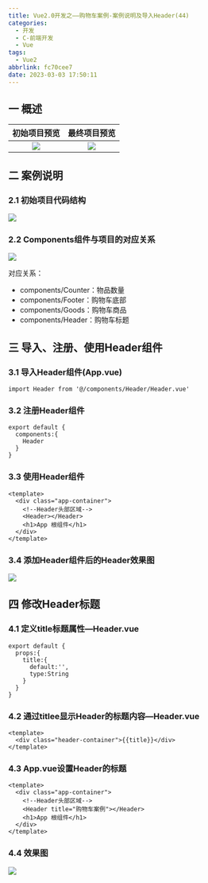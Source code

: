 ```yaml
---
title: Vue2.0开发之——购物车案例-案例说明及导入Header(44)
categories:
  - 开发
  - C-前端开发
  - Vue
tags:
  - Vue2
abbrlink: fc70cee7
date: 2023-03-03 17:50:11
---
```

## 一 概述

| 初始项目预览 | 最终项目预览 |
| :----------: | :----------: |
|    ![][1]    |    ![][2]    |

<!--more-->

## 二 案例说明

### 2.1 初始项目代码结构
![][3]

### 2.2 Components组件与项目的对应关系

![][4]

对应关系：

* components/Counter：物品数量
* components/Footer：购物车底部
* components/Goods：购物车商品
* components/Header：购物车标题

## 三 导入、注册、使用Header组件

### 3.1 导入Header组件(App.vue)

```
import Header from '@/components/Header/Header.vue'
```

### 3.2 注册Header组件

```
export default {
  components:{
    Header
  }
}
```

### 3.3 使用Header组件

```
<template>
  <div class="app-container">
    <!--Header头部区域-->
    <Header></Header>
    <h1>App 根组件</h1>
  </div>
</template>
```

### 3.4 添加Header组件后的Header效果图
![][5]

## 四 修改Header标题

### 4.1 定义title标题属性—Header.vue

```
export default {
  props:{
    title:{
      default:'',
      type:String
    }
  }
}
```

### 4.2 通过titlee显示Header的标题内容—Header.vue

```
<template>
  <div class="header-container">{{title}}</div>
</template>
```

### 4.3 App.vue设置Header的标题

```
<template>
  <div class="app-container">
    <!--Header头部区域-->
    <Header title="购物车案例"></Header>
    <h1>App 根组件</h1>
  </div>
</template>
```

### 4.4 效果图
![][6]



[1]:https://cdn.staticaly.com/gh/PGzxc/CDN/master/blog-vue/vue2.0-44-cart-app-init-view.png
[2]:https://cdn.staticaly.com/gh/PGzxc/CDN/master/blog-vue/vue2.0-44-cart-app-finish-view.png
[3]:https://cdn.staticaly.com/gh/PGzxc/CDN/master/blog-vue/vue2.0-44-cart-components-view.png
[4]:https://cdn.staticaly.com/gh/PGzxc/CDN/master/blog-vue/vue2.0-44-cart-struct-view.png
[5]:https://cdn.staticaly.com/gh/PGzxc/CDN/master/blog-vue/vue2.0-44-cart-header-view.png
[6]:https://cdn.staticaly.com/gh/PGzxc/CDN/master/blog-vue/vue2.0-44-cart-header-title.png